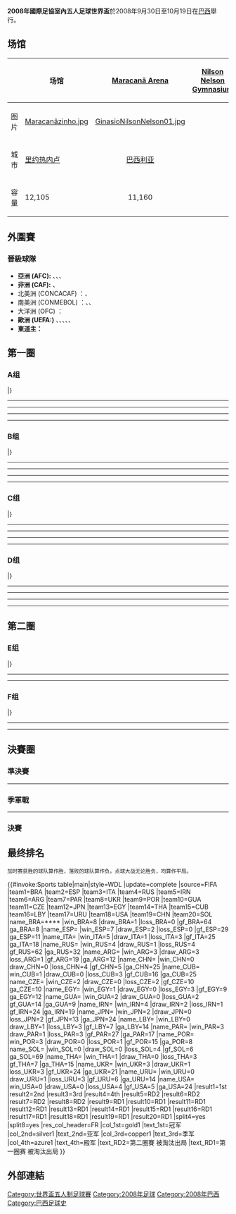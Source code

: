 **2008年國際足協室內五人足球世界盃**於2008年9月30日至10月19日在[巴西](../Page/巴西.md "wikilink")舉行。

## 场馆

<table>
<thead>
<tr class="header">
<th></th>
<th><p>场馆</p></th>
<th style="text-align: center;"><p><a href="https://zh.wikipedia.org/wiki/Ginásio_do_Maracanãzinho" title="wikilink">Maracanã Arena</a></p></th>
<th style="text-align: center;"><p><a href="https://zh.wikipedia.org/wiki/Nilson_Nelson_Gymnasium" title="wikilink">Nilson Nelson Gymnasium</a></p></th>
</tr>
</thead>
<tbody>
<tr class="odd">
<td><p>图片</p></td>
<td><p><a href="https://zh.wikipedia.org/wiki/File:Maracanãzinho.jpg" title="fig:Maracanãzinho.jpg">Maracanãzinho.jpg</a></p></td>
<td style="text-align: center;"><p><a href="https://zh.wikipedia.org/wiki/File:GinasioNilsonNelson01.jpg" title="fig:GinasioNilsonNelson01.jpg">GinasioNilsonNelson01.jpg</a></p></td>
<td style="text-align: center;"></td>
</tr>
<tr class="even">
<td><p>城市</p></td>
<td><p><a href="../Page/里约热内卢.md" title="wikilink">里约热内卢</a></p></td>
<td style="text-align: center;"><p><a href="../Page/巴西利亚.md" title="wikilink">巴西利亚</a></p></td>
<td style="text-align: center;"></td>
</tr>
<tr class="odd">
<td><p>容量</p></td>
<td><p>12,105</p></td>
<td style="text-align: center;"><p>11,160</p></td>
<td style="text-align: center;"></td>
</tr>
</tbody>
</table>

## 外圍賽

### 晉級球隊

  - **亞洲 (AFC):** 、、、
  - **非洲 (CAF):** 、
  - 北美洲 (CONCACAF) ：、
  - 南美洲 (CONMEBOL) ：、、
  - 大洋洲 (OFC) ：
  - **歐洲 (UEFA:)** 、、、、、
  - **東道主：**

## 第一圈

### A组

|}

-----

-----

-----

-----

### B组

|}

-----

-----

-----

-----

### C组

|}

-----

-----

-----

-----

### D组

|}

-----

-----

-----

-----

## 第二圈

### E组

|}

-----

-----

### F组

|}

-----

-----

## 決賽圈

### 準決賽

-----

### 季軍戰

-----

### 決賽

## 最终排名

<small>加时赛获胜的球队算作胜，落败的球队算作负。点球大战无论胜负，均算作平局。</small>

{{\#invoke:Sports table|main|style=WDL |update=complete |source=FIFA |team1=BRA |team2=ESP |team3=ITA |team4=RUS |team5=IRN |team6=ARG |team7=PAR |team8=UKR |team9=POR |team10=GUA |team11=CZE |team12=JPN |team13=EGY |team14=THA |team15=CUB |team16=LBY |team17=URU |team18=USA |team19=CHN |team20=SOL |name_BRA=**** |win_BRA=8 |draw_BRA=1 |loss_BRA=0 |gf_BRA=64 |ga_BRA=8 |name_ESP= |win_ESP=7 |draw_ESP=2 |loss_ESP=0 |gf_ESP=29 |ga_ESP=11 |name_ITA= |win_ITA=5 |draw_ITA=1 |loss_ITA=3 |gf_ITA=25 |ga_ITA=18 |name_RUS= |win_RUS=4 |draw_RUS=1 |loss_RUS=4 |gf_RUS=62 |ga_RUS=32 |name_ARG= |win_ARG=3 |draw_ARG=3 |loss_ARG=1 |gf_ARG=19 |ga_ARG=12 |name_CHN= |win_CHN=0 |draw_CHN=0 |loss_CHN=4 |gf_CHN=5 |ga_CHN=25 |name_CUB= |win_CUB=1 |draw_CUB=0 |loss_CUB=3 |gf_CUB=16 |ga_CUB=25 |name_CZE= |win_CZE=2 |draw_CZE=0 |loss_CZE=2 |gf_CZE=10 |ga_CZE=10 |name_EGY= |win_EGY=1 |draw_EGY=0 |loss_EGY=3 |gf_EGY=9 |ga_EGY=12 |name_GUA= |win_GUA=2 |draw_GUA=0 |loss_GUA=2 |gf_GUA=14 |ga_GUA=9 |name_IRN= |win_IRN=4 |draw_IRN=2 |loss_IRN=1 |gf_IRN=24 |ga_IRN=19 |name_JPN= |win_JPN=2 |draw_JPN=0 |loss_JPN=2 |gf_JPN=13 |ga_JPN=24 |name_LBY= |win_LBY=0 |draw_LBY=1 |loss_LBY=3 |gf_LBY=7 |ga_LBY=14 |name_PAR= |win_PAR=3 |draw_PAR=1 |loss_PAR=3 |gf_PAR=27 |ga_PAR=17 |name_POR= |win_POR=3 |draw_POR=0 |loss_POR=1 |gf_POR=15 |ga_POR=8 |name_SOL= |win_SOL=0 |draw_SOL=0 |loss_SOL=4 |gf_SOL=6 |ga_SOL=69 |name_THA= |win_THA=1 |draw_THA=0 |loss_THA=3 |gf_THA=7 |ga_THA=15 |name_UKR= |win_UKR=3 |draw_UKR=1 |loss_UKR=3 |gf_UKR=24 |ga_UKR=21 |name_URU= |win_URU=0 |draw_URU=1 |loss_URU=3 |gf_URU=6 |ga_URU=14 |name_USA= |win_USA=0 |draw_USA=0 |loss_USA=4 |gf_USA=5 |ga_USA=24 |result1=1st |result2=2nd |result3=3rd |result4=4th |result5=RD2 |result6=RD2 |result7=RD2 |result8=RD2 |result9=RD1 |result10=RD1 |result11=RD1 |result12=RD1 |result13=RD1 |result14=RD1 |result15=RD1 |result16=RD1 |result17=RD1 |result18=RD1 |result19=RD1 |result20=RD1 |split4=yes |split8=yes |res_col_header=FR |col_1st=gold1 |text_1st=冠军 |col_2nd=silver1 |text_2nd=亚军 |col_3rd=copper1 |text_3rd=季军 |col_4th=azure1 |text_4th=殿军 |text_RD2=第二圈賽
被淘汰出局 |text_RD1=第一圈赛
被淘汰出局 }}

## 外部連結

[Category:世界盃五人制足球賽](https://zh.wikipedia.org/wiki/Category:世界盃五人制足球賽 "wikilink") [Category:2008年足球](https://zh.wikipedia.org/wiki/Category:2008年足球 "wikilink") [Category:2008年巴西](https://zh.wikipedia.org/wiki/Category:2008年巴西 "wikilink") [Category:巴西足球史](https://zh.wikipedia.org/wiki/Category:巴西足球史 "wikilink")